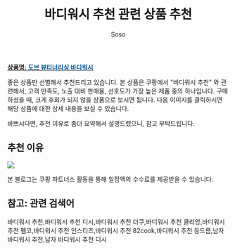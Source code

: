﻿---
layout: post
title:  "바디워시 추천 관련 상품 추천"
author: Soso
categories: [ 디지털/가전]
tags: [바디워시 추천,바디워시 추천 디시,바디워시 추천 더쿠,바디워시 추천 클리앙,바디워시 추천 펨코,바디워시 추천 인스티즈,바디워시 추천 82cook,바디워시 추천 등드름,남자 바디워시 추천,남자 바디워시 추천 디시]
image: https://ads-partners.coupang.com/image1/y7oIpKtfsaG8VFtByxWIiwZGjAKXoJQCyJmvP7sDnH7cczfq9ECgMx9MpV_m8VgyMKy96cGm1OLgjX-IkscZtiXF0bajAvBj-qFr4y_RifI9LAFTdM1_tc0meL510tkdSrGEP06DlxvJ-3j155UcI9DAxIwdRfZWRwjdbbdGuJNeh8bFPkmnHqMZf2h4GWG33Vf5OE74nK2OnLNSkIn2cX7xblhiDE-d7Rbd6VppzZApEUdVA3EybQDpIMNYgzXztXwbhuRcjWwlGlFFUqczonWeGadx1A== 
description: "쿠팡에서 바디워시 추천 관련 상품으로 가장 고객 선호도가 높은 제품 중 하나입니다."
---

<a href="https://link.coupang.com/re/AFFSDP?lptag=AF5673682&pageKey=7354584016&itemId=18966442469&vendorItemId=4318110628&traceid=V0-153-707256563d6b222f&requestid=20240206143555775141546893&token=31850C%7CMIXED"><b>상품명: <font color='#01579B'>도브 뷰티너리싱 바디워시</font></b></a>

좋은 상품만 선별해서 추천드리고 있습니다.
본 상품은 쿠팡에서 "바디워시 추천" 와 관련해서, 고객 만족도, 노출 대비 판매율, 선호도가 가장 높은 제품 중의 하나입니다.
구매하셨을 때, 크게 후회가 되지 않을 상품으로 보시면 됩니다. 
다음 이미지를 클릭하시면 해당 상품에 대한 상세 내용을 보실 수 있습니다.

바쁘시다면, 추천 이유로 좀더 요약해서 설명드렸으니, 참고 부탁드립니다.

## 추천 이유 

<a href="https://link.coupang.com/re/AFFSDP?lptag=AF5673682&pageKey=7354584016&itemId=18966442469&vendorItemId=4318110628&traceid=V0-153-707256563d6b222f&requestid=20240206143555775141546893&token=31850C%7CMIXED"><img src="https://thumbnail9.coupangcdn.com/thumbnails/remote/q89/image/retail/images/5049293121022293-c75a2e72-3fda-40d8-a1ad-9f122a64deb9.jpg"></a> 

본 블로그는 쿠팡 파트너스 활동을 통해 일정액의 수수료를 제공받을 수 있습니다.

## 참고: 관련 검색어    
바디워시 추천,바디워시 추천 디시,바디워시 추천 더쿠,바디워시 추천 클리앙,바디워시 추천 펨코,바디워시 추천 인스티즈,바디워시 추천 82cook,바디워시 추천 등드름,남자 바디워시 추천,남자 바디워시 추천 디시